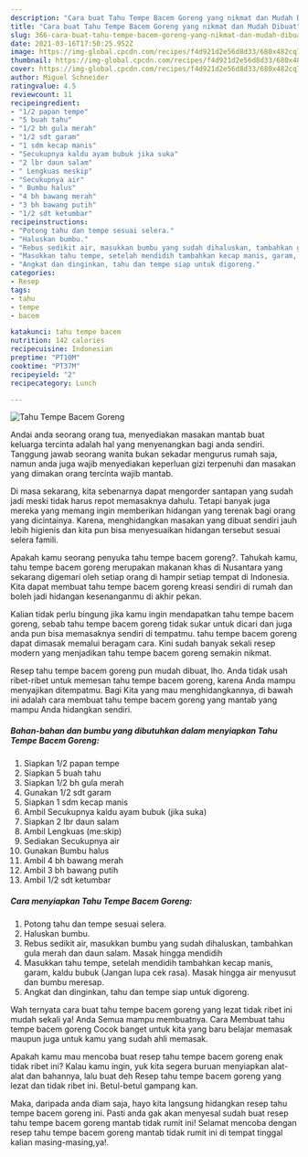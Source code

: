 ```yaml
---
description: "Cara buat Tahu Tempe Bacem Goreng yang nikmat dan Mudah Dibuat"
title: "Cara buat Tahu Tempe Bacem Goreng yang nikmat dan Mudah Dibuat"
slug: 366-cara-buat-tahu-tempe-bacem-goreng-yang-nikmat-dan-mudah-dibuat
date: 2021-03-16T17:50:25.952Z
image: https://img-global.cpcdn.com/recipes/f4d921d2e56d8d33/680x482cq70/tahu-tempe-bacem-goreng-foto-resep-utama.jpg
thumbnail: https://img-global.cpcdn.com/recipes/f4d921d2e56d8d33/680x482cq70/tahu-tempe-bacem-goreng-foto-resep-utama.jpg
cover: https://img-global.cpcdn.com/recipes/f4d921d2e56d8d33/680x482cq70/tahu-tempe-bacem-goreng-foto-resep-utama.jpg
author: Miguel Schneider
ratingvalue: 4.5
reviewcount: 11
recipeingredient:
- "1/2 papan tempe"
- "5 buah tahu"
- "1/2 bh gula merah"
- "1/2 sdt garam"
- "1 sdm kecap manis"
- "Secukupnya kaldu ayam bubuk jika suka"
- "2 lbr daun salam"
- " Lengkuas meskip"
- "Secukupnya air"
- " Bumbu halus"
- "4 bh bawang merah"
- "3 bh bawang putih"
- "1/2 sdt ketumbar"
recipeinstructions:
- "Potong tahu dan tempe sesuai selera."
- "Haluskan bumbu."
- "Rebus sedikit air, masukkan bumbu yang sudah dihaluskan, tambahkan gula merah dan daun salam. Masak hingga mendidih"
- "Masukkan tahu tempe, setelah mendidih tambahkan kecap manis, garam, kaldu bubuk (Jangan lupa cek rasa). Masak hingga air menyusut dan bumbu meresap."
- "Angkat dan dinginkan, tahu dan tempe siap untuk digoreng."
categories:
- Resep
tags:
- tahu
- tempe
- bacem

katakunci: tahu tempe bacem 
nutrition: 142 calories
recipecuisine: Indonesian
preptime: "PT10M"
cooktime: "PT37M"
recipeyield: "2"
recipecategory: Lunch

---
```



![Tahu Tempe Bacem Goreng](https://img-global.cpcdn.com/recipes/f4d921d2e56d8d33/680x482cq70/tahu-tempe-bacem-goreng-foto-resep-utama.jpg)

Andai anda seorang orang tua, menyediakan masakan mantab buat keluarga tercinta adalah hal yang menyenangkan bagi anda sendiri. Tanggung jawab seorang  wanita bukan sekadar mengurus rumah saja, namun anda juga wajib menyediakan keperluan gizi terpenuhi dan masakan yang dimakan orang tercinta wajib mantab.

Di masa  sekarang, kita sebenarnya dapat mengorder santapan yang sudah jadi meski tidak harus repot memasaknya dahulu. Tetapi banyak juga mereka yang memang ingin memberikan hidangan yang terenak bagi orang yang dicintainya. Karena, menghidangkan masakan yang dibuat sendiri jauh lebih higienis dan kita pun bisa menyesuaikan hidangan tersebut sesuai selera famili. 



Apakah kamu seorang penyuka tahu tempe bacem goreng?. Tahukah kamu, tahu tempe bacem goreng merupakan makanan khas di Nusantara yang sekarang digemari oleh setiap orang di hampir setiap tempat di Indonesia. Kita dapat membuat tahu tempe bacem goreng kreasi sendiri di rumah dan boleh jadi hidangan kesenanganmu di akhir pekan.

Kalian tidak perlu bingung jika kamu ingin mendapatkan tahu tempe bacem goreng, sebab tahu tempe bacem goreng tidak sukar untuk dicari dan juga anda pun bisa memasaknya sendiri di tempatmu. tahu tempe bacem goreng dapat dimasak memalui beragam cara. Kini sudah banyak sekali resep modern yang menjadikan tahu tempe bacem goreng semakin nikmat.

Resep tahu tempe bacem goreng pun mudah dibuat, lho. Anda tidak usah ribet-ribet untuk memesan tahu tempe bacem goreng, karena Anda mampu menyajikan ditempatmu. Bagi Kita yang mau menghidangkannya, di bawah ini adalah cara membuat tahu tempe bacem goreng yang mantab yang mampu Anda hidangkan sendiri.

<!--inarticleads1-->

##### Bahan-bahan dan bumbu yang dibutuhkan dalam menyiapkan Tahu Tempe Bacem Goreng:

1. Siapkan 1/2 papan tempe
1. Siapkan 5 buah tahu
1. Siapkan 1/2 bh gula merah
1. Gunakan 1/2 sdt garam
1. Siapkan 1 sdm kecap manis
1. Ambil Secukupnya kaldu ayam bubuk (jika suka)
1. Siapkan 2 lbr daun salam
1. Ambil  Lengkuas (me:skip)
1. Sediakan Secukupnya air
1. Gunakan  Bumbu halus
1. Ambil 4 bh bawang merah
1. Ambil 3 bh bawang putih
1. Ambil 1/2 sdt ketumbar




<!--inarticleads2-->

##### Cara menyiapkan Tahu Tempe Bacem Goreng:

1. Potong tahu dan tempe sesuai selera.
1. Haluskan bumbu.
1. Rebus sedikit air, masukkan bumbu yang sudah dihaluskan, tambahkan gula merah dan daun salam. Masak hingga mendidih
1. Masukkan tahu tempe, setelah mendidih tambahkan kecap manis, garam, kaldu bubuk (Jangan lupa cek rasa). Masak hingga air menyusut dan bumbu meresap.
1. Angkat dan dinginkan, tahu dan tempe siap untuk digoreng.




Wah ternyata cara buat tahu tempe bacem goreng yang lezat tidak ribet ini mudah sekali ya! Anda Semua mampu membuatnya. Cara Membuat tahu tempe bacem goreng Cocok banget untuk kita yang baru belajar memasak maupun juga untuk kamu yang sudah ahli memasak.

Apakah kamu mau mencoba buat resep tahu tempe bacem goreng enak tidak ribet ini? Kalau kamu ingin, yuk kita segera buruan menyiapkan alat-alat dan bahannya, lalu buat deh Resep tahu tempe bacem goreng yang lezat dan tidak ribet ini. Betul-betul gampang kan. 

Maka, daripada anda diam saja, hayo kita langsung hidangkan resep tahu tempe bacem goreng ini. Pasti anda gak akan menyesal sudah buat resep tahu tempe bacem goreng mantab tidak rumit ini! Selamat mencoba dengan resep tahu tempe bacem goreng mantab tidak rumit ini di tempat tinggal kalian masing-masing,ya!.

